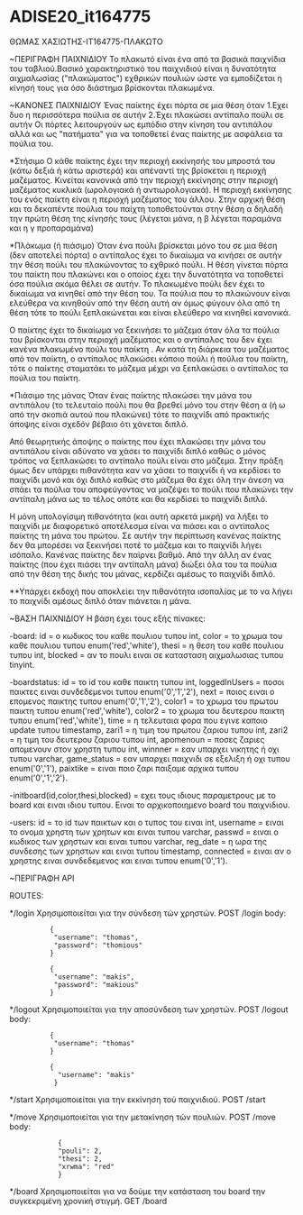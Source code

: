 # ADISE20_it164775

ΘΩΜΑΣ ΧΑΣΙΩΤΗΣ-IT164775-ΠΛΑΚΩΤΟ

~ΠΕΡΙΓΡΑΦΗ ΠΑΙΧΝΙΔΙΟΥ
Το πλακωτό είναι ένα από τα βασικά παιχνίδια του ταβλιού.Βασικό χαρακτηριστικό του παιχνιδιού είναι η δυνατότητα αιχμαλωσίας ("πλακώματος") εχθρικών πουλιών ώστε να εμποδίζεται η κίνησή τους για όσο διάστημα βρίσκονται πλακωμένα.

~ΚΑΝΟΝΕΣ ΠΑΙΧΝΙΔΙΟΥ
Ένας παίκτης έχει πόρτα σε μια θέση όταν
1.Εχει δυο η περισσότερα πούλια σε αυτήν
2.Έχει πλακώσει αντίπαλο πούλι σε αυτήν
Οι πόρτες λειτουργούν ως εμπόδιο στην κίνηση του αντιπάλου αλλά και ως "πατήματα" για να τοποθετεί ένας παίκτης με ασφάλεια τα πούλια του.

*Στήσιμο
Ο κάθε παίκτης έχει την περιοχή εκκίνησής του μπροστά του (κάτω δεξιά ή κάτω αριστερά) και απέναντί της βρίσκεται η περιοχή μαζέματος. Κινείται κανονικά από την περιοχή εκκίνησης στην περιοχή μαζέματος κυκλικά (ωρολογιακά ή αντιωρολογιακά). Η περιοχή εκκίνησης του ενός παίκτη είναι η περιοχή μαζέματος του άλλου.
Στην αρχική θέση και τα δεκαπέντε πούλια του παίχτη τοποθετούνται στην θέση α δηλαδή την πρώτη θέση της κίνησής τους (λέγεται μάνα, η β λέγεται παραμάνα και η γ προπαραμάνα)

*Πλάκωμα
(ή πιάσιμο)
Όταν ένα πούλι βρίσκεται μόνο του σε μια θέση (δεν αποτελεί πόρτα) ο αντίπαλος έχει το δικαίωμα να κινήσει σε αυτήν την θέση πούλι του πλακώνοντας το εχθρικό πούλι. Η θέση γίνεται πόρτα του παίκτη που πλακώνει και ο οποίος έχει την δυνατότητα να τοποθετεί όσα πούλια ακόμα θέλει σε αυτήν. Το πλακωμένο πούλι δεν έχει το δικαίωμα να κινηθεί από την θέση του. Τα πούλια που το πλακώνουν είναι ελεύθερα να κινηθούν από την θέση αυτή αν όμως φύγουν όλα από τη θέση τότε το πούλι ξεπλακώνεται και είναι ελεύθερο να κινηθεί κανονικά.

Ο παίκτης έχει το δικαίωμα να ξεκινήσει το μάζεμα όταν όλα τα πούλια του βρίσκονται στην περιοχή μαζέματος και ο αντίπαλος του δεν έχει κανένα πλακωμένο πούλι του παίκτη . Αν κατά τη διάρκεια του μαζέματος από τον παίκτη, ο αντίπαλος πλακώσει κάποιο πούλι ή πούλια του παίκτη, τότε ο παίκτης σταματάει το μάζεμα μέχρι να ξεπλακώσει ο αντίπαλος τα πούλια του παίκτη.

*Πιάσιμο της μάνας
Όταν ένας παίκτης πλακώσει την μάνα του αντιπάλου (το τελευταίο πούλι που θα βρεθεί μόνο του στην θέση α (ή ω από την σκοπιά αυτού που πλακώνει) τότε το παιχνίδι από πρακτικής άποψης είναι σχεδόν βέβαιο ότι χάνεται διπλό.

Από θεωρητικής άποψης ο παίκτης που έχει πλακώσει την μάνα του αντιπάλου είναι αδύνατο να χάσει το παιχνίδι διπλό καθώς ο μόνος τρόπος να ξεπλακώσει το αντίπαλο πούλι είναι στο μάζεμα. Στην πράξη όμως δεν υπάρχει πιθανότητα καν να χάσει το παιχνίδι ή να κερδίσει το παιχνίδι μονό και όχι διπλό καθώς στο μάζεμα θα έχει όλη την άνεση να σπάει τα πούλια του αποφεύγοντας να μαζέψει το πούλι που πλακώνει την αντίπαλη μάνα ως το τέλος οπότε και θα κερδίσει το παιχνίδι διπλό.

Η μόνη υπολογίσιμη πιθανότητα (και αυτή αρκετά μικρή) να λήξει το παιχνίδι με διαφορετικό αποτέλεσμα είναι να πιάσει και ο αντίπαλος παίκτης τη μάνα του πρώτου. Σε αυτήν την περίπτωση κανένας παίκτης δεν θα μπορέσει να ξεκινήσει ποτέ το μάζεμα και το παιχνίδι λήγει ισόπαλο. Κανένας παίκτης δεν παίρνει βαθμό. Από την άλλη αν ένας παίκτης (που έχει πιάσει την αντίπαλη μάνα) διώξει όλα του τα πούλια από την θέση της δικής του μάνας, κερδίζει αμέσως το παιχνίδι διπλό.

**Υπάρχει εκδοχή που αποκλείει την πιθανότητα ισοπαλίας με το να λήγει το παιχνίδι αμέσως διπλό όταν πιάνεται η μάνα.

~ΒΑΣΗ ΠΑΙΧΝΙΔΙΟΥ
Η βάση έχει τους εξής πίνακες: 

-board:
id = ο κωδικος του καθε πουλιου τυπου int,
color = το χρωμα του καθε πουλιου τυπου enum('red','white'),
thesi = η θεση του καθε πουλιου τυπου int,
blocked = αν το πουλι ειναι σε κατασταση αιχμαλωσιας τυπου tinyint.

-boardstatus:
id = το id του καθε παικτη τυπου int,
loggedInUsers = ποσοι παικτες ειναι συνδεδεμενοι τυπου enum('0','1','2'),
next = ποιος ειναι ο επομενος παικτης τυπου enum('0','1','2'),
color1 = το χρωμα του πρωτου παικτη τυπου enum('red','white'),
color2 = το χρωμα του δευτερου παικτη τυπου enum('red','white'),
time = η τελευταια φορα που εγινε καποιο update τυπου timestamp,
zari1 = η τιμη του πρωτου ζαριου τυπου int,
zari2 =  η τιμη του δευτερου ζαριου τυπου int,
apomenoun = ποσες ζαριες απομενουν στον χρηστη τυπου int,
winnner = εαν υπαρχει νικητης ή οχι τυπου varchar,
game_status = εαν υπαρχει παιχνιδι σε εξελιξη ή οχι τυπου enum('0','1'),
paixtike = ειναι ποιο ζαρι παιξαμε αρχικα τυπου enum('0','1','2').

-initboard(id,color,thesi,blocked) = εχει τους ιδιους παραμετρους με το board και ειναι ιδιου τυπου. Ειναι το αρχικοποιημενο board του παιχνιδιου.

-users: 
id = το id των παικτων και ο τυπος του ειναι int,
username = ειναι το ονομα χρηστη των χρητων και ειναι τυπου varchar,
passwd = ειναι ο κωδικος των χρηστων και ειναι τυπου varchar,
reg_date = η ωρα της συνδεσης των χρηστων και ειναι τυπου timestamp,
connected = ειναι αν ο χρηστης ειναι συνδεδεμενος και ειναι τυπου enum('0','1').

~ΠΕΡΙΓΡΑΦΗ API

  ROUTES:
  
  */login
  Χρησιμοποιείται για την σύνδεση τών χρηστών.
  POST /login
       body: 
       
              {
               "username": "thomas",
               "password": "thomious"
              }

              {
               "username": "makis",
               "password": "makious"
              }
  
  */logout
  Χρησιμοποιείται για την αποσύνδεση των χρηστών.
  POST /logout
         body:
         
              {
               "username": "thomas"
              }
              
              {
                "username": "makis"
               }
  
  */start
  Χρησιμοποιείται για την εκκίνηση τού παιχνιδιού.
  POST /start
  
  */move
  Χρησιμοποιείται για την μετακίνηση τών πουλιών.
  POST /move
         body: 
         
                {
                "pouli": 2,
                "thesi": 2,
                "xrwma": "red"
                }

  
  */board
  Χρησιμοποιείται για να δούμε την κατάσταση του board την συγκεκριμένη χρονική στιγμή.
  GET /board
  
  
  


